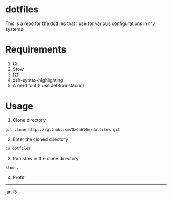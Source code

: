# dotfiles

This is a repo for the dotfiles that I use for various configurations in my systems

# Requirements

1. Git
2. Stow
3. fzf
4. zsh-syntax-highlighting
5. A nerd font (I use JetBrainsMono)

# Usage

1. Clone directory

```bash
git clone https://github.com/0x6a616e/dotfiles.git
```

2. Enter the cloned directory

```bash
cd dotfiles
```

3. Run stow in the clone directory

```bash
stow .
```

4. Profit

---

jan :3
